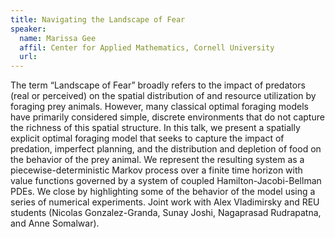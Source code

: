 ```yaml
---
title: Navigating the Landscape of Fear
speaker:
  name: Marissa Gee
  affil: Center for Applied Mathematics, Cornell University
  url: 
---
```


The term “Landscape of Fear” broadly refers to the impact of predators (real or perceived) on the spatial distribution of and resource utilization by foraging prey animals. However, many classical optimal foraging models have primarily considered simple, discrete environments that do not capture the richness of this spatial structure. In this talk, we present a spatially explicit optimal foraging model that seeks to capture the impact of predation, imperfect planning, and the distribution and depletion of food on the behavior of the prey animal. We represent the resulting system as a piecewise-deterministic Markov process over a finite time horizon with value functions governed by a system of coupled Hamilton-Jacobi-Bellman PDEs. We close by highlighting some of the behavior of the model using a series of numerical experiments. 
Joint work with Alex Vladimirsky and REU students (Nicolas Gonzalez-Granda, Sunay Joshi, Nagaprasad Rudrapatna, and Anne Somalwar).
